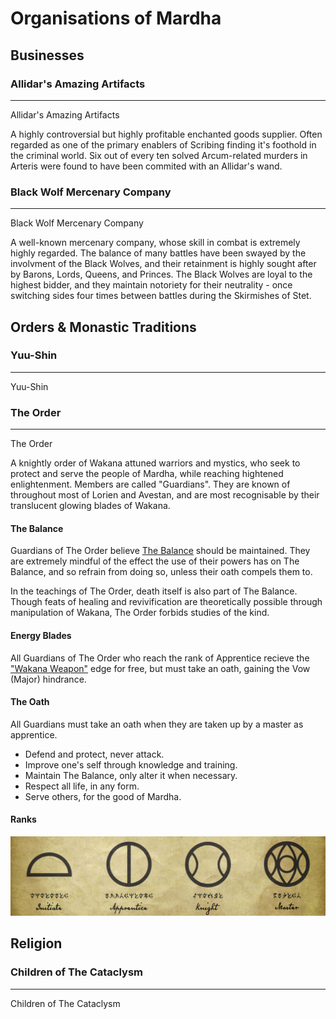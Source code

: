 # Organisations of Mardha

## Businesses

### Allidar's Amazing Artifacts
___

<div class="script">Allidar's Amazing Artifacts</div>

A highly controversial but highly profitable enchanted goods supplier. Often regarded as one of the primary enablers of Scribing finding it's foothold in the criminal world. Six out of every ten solved Arcum-related murders in Arteris were found to have been commited with an Allidar's wand.

### Black Wolf Mercenary Company
___

<div class="script">Black Wolf Mercenary Company</div>

A well-known mercenary company, whose skill in combat is extremely highly regarded. The balance of many battles have been swayed by the involvment of the Black Wolves, and their retainment is highly sought after by Barons, Lords, Queens, and Princes. The Black Wolves are loyal to the highest bidder, and they maintain notoriety for their neutrality - once switching sides four times between battles during the Skirmishes of Stet.

## Orders & Monastic Traditions

### Yuu-Shin
___

<div class="script">Yuu-Shin</div>

### The Order
___

<div class="script">The Order</div>

A knightly order of Wakana attuned warriors and mystics, who seek to protect and serve the people of Mardha, while reaching hightened enlightenment. Members are called "Guardians". They are known of throughout most of Lorien and Avestan, and are most recognisable by their translucent glowing blades of Wakana.

#### The Balance

Guardians of The Order believe [The Balance](/magic/#the-balance) should be maintained. They are extremely mindful of the effect the use of their powers has on The Balance, and so refrain from doing so, unless their oath compels them to.

In the teachings of The Order, death itself is also part of The Balance. Though feats of healing and revivification are theoretically possible through manipulation of Wakana, The Order forbids studies of the kind.

#### Energy Blades

All Guardians of The Order who reach the rank of Apprentice recieve the ["Wakana Weapon"](/almanac/edgehindrancepower.html#wakana-weapon) edge for free, but must take an oath, gaining the Vow (Major) hindrance.

#### The Oath

All Guardians must take an oath when they are taken up by a master as apprentice.

- Defend and protect, never attack.
- Improve one's self through knowledge and training.
- Maintain The Balance, only alter it when necessary.
- Respect all life, in any form.
- Serve others, for the good of Mardha.

#### Ranks

<img class="fullwidth" src="../../../imgs/jediranks.jpg" />

## Religion

### Children of The Cataclysm
___

<div class="script">Children of The Cataclysm</div>